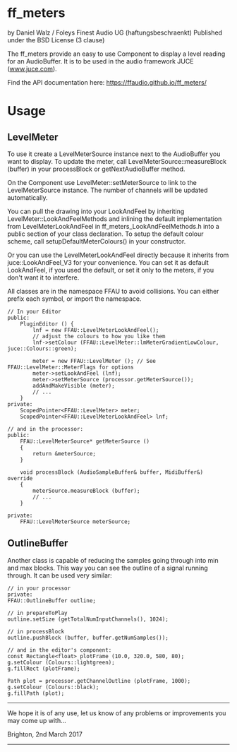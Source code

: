 
ff_meters
=========

by Daniel Walz / Foleys Finest Audio UG (haftungsbeschraenkt)
Published under the BSD License (3 clause)

The ff_meters provide an easy to use Component to display a level reading for an
AudioBuffer. It is to be used in the audio framework JUCE (www.juce.com).

Find the API documentation here: https://ffaudio.github.io/ff_meters/


Usage
=====

LevelMeter
----------

To use it create a LevelMeterSource instance next to the AudioBuffer you want to
display. To update the meter, call LevelMeterSource::measureBlock (buffer) in your
processBlock or getNextAudioBuffer method.

On the Component use LevelMeter::setMeterSource to link to the LevelMeterSource 
instance. The number of channels will be updated automatically.

You can pull the drawing into your LookAndFeel by inheriting LevelMeter::LookAndFeelMethods
and inlining the default implementation from LevelMeterLookAndFeel in 
ff_meters_LookAndFeelMethods.h into a public section of your class declaration. To
setup the default colour scheme, call setupDefaultMeterColours() in your constructor.

Or you can use the LevelMeterLookAndFeel directly because it inherits from juce::LookAndFeel_V3 
for your convenience. You can set it as default LookAndFeel, if you used the default, 
or set it only to the meters, if you don't want it to interfere.

All classes are in the namespace FFAU to avoid collisions. You can either prefix each symbol, 
or import the namespace.

    // In your Editor
    public:
        PluginEditor () {
            lnf = new FFAU::LevelMeterLookAndFeel();
            // adjust the colours to how you like them
            lnf->setColour (FFAU::LevelMeter::lmMeterGradientLowColour, juce::Colours::green);
    
            meter = new FFAU::LevelMeter (); // See FFAU::LevelMeter::MeterFlags for options
            meter->setLookAndFeel (lnf);
            meter->setMeterSource (processor.getMeterSource());
            addAndMakeVisible (meter);
            // ...
        }
    private:
        ScopedPointer<FFAU::LevelMeter> meter;
        ScopedPointer<FFAU::LevelMeterLookAndFeel> lnf;

    // and in the processor:
    public:
        FFAU::LevelMeterSource* getMeterSource ()
        {
            return &meterSource;
        }

        void processBlock (AudioSampleBuffer& buffer, MidiBuffer&) override
        {
            meterSource.measureBlock (buffer);
            // ...
        }

    private:
        FFAU::LevelMeterSource meterSource;


OutlineBuffer
-------------

Another class is capable of reducing the samples going through into min and max blocks. This
way you can see the outline of a signal running through. It can be used very similar:

    // in your processor
    private:
    FFAU::OutlineBuffer outline;

    // in prepareToPlay
    outline.setSize (getTotalNumInputChannels(), 1024);

    // in processBlock
    outline.pushBlock (buffer, buffer.getNumSamples());

    // and in the editor's component:
    const Rectangle<float> plotFrame (10.0, 320.0, 580, 80);
    g.setColour (Colours::lightgreen);
    g.fillRect (plotFrame);

    Path plot = processor.getChannelOutline (plotFrame, 1000);
    g.setColour (Colours::black);
    g.fillPath (plot);



********************************************************************************

We hope it is of any use, let us know of any problems or improvements you may 
come up with...

Brighton, 2nd March 2017

********************************************************************************
